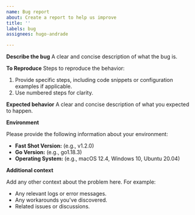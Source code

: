 ```yaml
---
name: Bug report
about: Create a report to help us improve
title: ''
labels: bug
assignees: hugo-andrade

---
```


**Describe the bug**
A clear and concise description of what the bug is.

**To Reproduce**
Steps to reproduce the behavior:
1.  Provide specific steps, including code snippets or configuration examples if applicable.
2.  Use numbered steps for clarity.

**Expected behavior**
A clear and concise description of what you expected to happen.

**Environment**

Please provide the following information about your environment:

- **Fast Shot Version:** (e.g., v1.2.0)
- **Go Version:** (e.g., go1.18.3)
- **Operating System:** (e.g., macOS 12.4, Windows 10, Ubuntu 20.04)

**Additional context**

Add any other context about the problem here. For example:

- Any relevant logs or error messages.
- Any workarounds you've discovered.
- Related issues or discussions.

